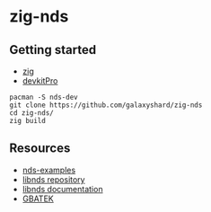 # zig-nds

## Getting started

- [zig](https://ziglang.org/download/)
- [devkitPro](https://devkitpro.org/wiki/Getting_Started)

```
pacman -S nds-dev
git clone https://github.com/galaxyshard/zig-nds
cd zig-nds/
zig build
```

## Resources

- [nds-examples](https://github.com/devkitPro/nds-examples)
- [libnds repository](https://github.com/devkitPro/libnds)
- [libnds documentation](https://libnds.devkitpro.org/files.html)
- [GBATEK](https://problemkaputt.de/gbatek.htm)
